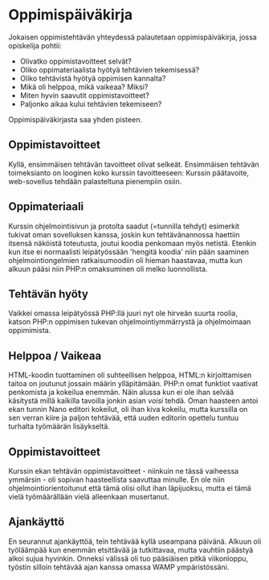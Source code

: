 # Oppimispäiväkirja

Jokaisen oppimistehtävän yhteydessä palautetaan oppimispäiväkirja, jossa opiskelija pohtii:

 * Olivatko oppimistavoitteet selvät?
 * Oliko oppimateriaalista hyötyä tehtävien tekemisessä?
 * Oliko tehtävistä hyötyä oppimisen kannalta?
 * Mikä oli helppoa, mikä vaikeaa?  Miksi?
 * Miten hyvin saavutit oppimistavoitteet?
 * Paljonko aikaa kului tehtävien tekemiseen?
 
Oppimispäiväkirjasta saa yhden pisteen.



## Oppimistavoitteet

Kyllä, ensimmäisen tehtävän tavoitteet olivat selkeät. Ensimmäisen tehtävän toimeksianto on looginen koko kurssin tavoitteeseen: Kurssin päätavoite, web-sovellus tehdään palasteltuna pienempiin osiin.


## Oppimateriaali

Kurssin ohjelmointisivun ja protolta saadut (=tunnilla tehdyt) esimerkit tukivat oman sovelluksen kanssa, joskin kun tehtävänannossa haettiin itsensä näköistä toteutusta, joutui koodia penkomaan myös netistä. Etenkin kun itse ei normaalisti leipätyössään 'hengitä koodia' niin pään saaminen ohjelmointiongelmien ratkaisumoodiin oli hieman haastavaa, mutta kun alkuun pääsi niin PHP:n omaksuminen oli melko luonnollista.


## Tehtävän hyöty

Vaikkei omassa leipätyössä PHP:llä juuri nyt ole hirveän suurta roolia, katson PHP:n oppimisen tukevan ohjelmointiymmärrystä ja ohjelmoimaan oppimimista.


## Helppoa / Vaikeaa

HTML-koodin tuottaminen oli suhteellisen helppoa, HTML:n kirjoittamisen taitoa on joutunut jossain määrin ylläpitämään. PHP:n omat funktiot vaativat penkomista ja kokeilua enemmän. Näin alussa kun ei ole ihan selvää käsitystä millä kaikilla tavoilla jonkin asian *voisi* tehdä. Oman haasteen antoi ekan tunnin Nano editori kokeilut, oli ihan kiva kokeilu, mutta kurssilla on sen verran kiire ja paljon tehtävää, että uuden editorin opettelu tuntuu turhalta työmäärän lisäykseltä.


## Oppimistavoitteet

Kurssin ekan tehtävän oppimistavoitteet - niinkuin ne tässä vaiheessa ymmärsin - oli sopivan haasteellista saavuttaa minulle. En ole niin ohjelmointiorientoitunut että tämä olisi ollut ihan läpijuoksu, mutta ei tämä vielä työmäärällään vielä alleenkaan musertanut.


## Ajankäyttö

En seurannut ajankäyttöä, tein tehtävää kyllä useampana päivänä. Alkuun oli työläämpää kun enemmän etsittävää ja tutkittavaa, mutta vauhtiin päästyä alkoi sujua hyvinkin. Onneksi välissä oli tuo pääsiäisen pitkä viikonloppu, työstin silloin tehtävää ajan kanssa omassa WAMP ympäristössäni.
